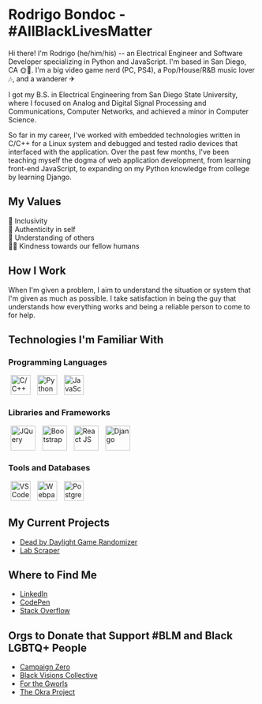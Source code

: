 # Rodrigo Bondoc - #AllBlackLivesMatter

Hi there! I'm Rodrigo (he/him/his) -- an Electrical Engineer and Software Developer specializing in Python and JavaScript. 
I'm based in San Diego, CA 🌞🌊. I'm a big video game nerd (PC, PS4), a Pop/House/R&B music lover 🎶, and a wanderer ✈

I got my B.S. in Electrical Engineering from San Diego State University, where I focused on Analog and Digital Signal Processing and Communications, Computer Networks, and achieved a minor in Computer Science.

So far in my career, I've worked with embedded technologies written in C/C++ for a Linux system and debugged and tested radio devices that interfaced with the application. Over the past few months, I've been teaching myself the dogma of web application development, from learning front-end JavaScript, to expanding on my Python knowledge from college by learning Django.

## My Values
🌈 Inclusivity<br>
🌟 Authenticity in self<br>
🤗 Understanding of others<br>
🙏🏽 Kindness towards our fellow humans<br>

## How I Work
When I'm given a problem, I aim to understand the situation or system that I'm given as much as possible. I take satisfaction in being the guy that understands how everything works and being a reliable person to come to for help.

## Technologies I'm Familiar With
### Programming Languages
<span><img src="https://user-images.githubusercontent.com/42747200/46140125-da084900-c26d-11e8-8ea7-c45ae6306309.png" width=40 height=40 title="C/C++" style="margin: 0 5px;"></span>
<span><img src="https://upload.wikimedia.org/wikipedia/commons/thumb/c/c3/Python-logo-notext.svg/1024px-Python-logo-notext.svg.png" width=40 height=40 title="Python" style="margin: 0 5px;"></span>
<span><img src="https://cdn.worldvectorlogo.com/logos/javascript.svg" width=40 height=40 title="JavaScript" style="margin: 0 5px;"></span>

### Libraries and Frameworks
<span><img src="https://cdn.iconscout.com/icon/free/png-512/jquery-10-1175155.png" width=50 height=50 title="JQuery" style="margin: 0 5px;"></span>
<span><img src="https://camo.githubusercontent.com/e525376ec6dcb71852a057a1acbae994ff8d14f1/687474703a2f2f676574626f6f7473747261702e636f6d2f6170706c652d746f7563682d69636f6e2e706e67" width=50 height=50 title="Bootstrap" style="margin: 0 5px;"></span>
<span><img src="https://raw.githubusercontent.com/rexxars/react-hexagon/HEAD/logo/react-hexagon.png" height=50 title="React JS" style="margin: 0 5px;"></span>
<span><img src="https://static.djangoproject.com/img/logos/django-logo-negative.png" height=50 title="Django" style="margin: 0 5px;"></span>

### Tools and Databases
<span><img src="https://upload.wikimedia.org/wikipedia/commons/thumb/9/9a/Visual_Studio_Code_1.35_icon.svg/1200px-Visual_Studio_Code_1.35_icon.svg.png" width=40 height=40 title="VSCode" style="margin: 0 5px;"></span>
<span><img src="https://raw.githubusercontent.com/webpack/media/master/logo/icon-square-big.png" width=40 height=40 title="Webpack" style="margin: 0 5px;"></span>
<span><img src="https://user-images.githubusercontent.com/24623425/36042969-f87531d4-0d8a-11e8-9dee-e87ab8c6a9e3.png" width=40 height=40 title="PostgreSQL" style="margin: 0 5px;"></span>


## My Current Projects
<ul>
    <li><a href="https://github.com/rbondoc96/Dead-By-Daylight-Game-Randomizer">Dead by Daylight Game Randomizer</a></li>    
    <li><a href="https://github.com/rbondoc96/lab-scraper">Lab Scraper</a></li>
</ul>

## Where to Find Me
<ul>
    <li><a href="https://www.linkedin.com/in/rbondoc96/">LinkedIn</a></li>
    <li><a href="https://codepen.io/rbondoc96">CodePen</a></li>
    <li><a href="https://stackoverflow.com/users/14271589/rbondoc96">Stack Overflow</a></li>
</ul>

## Orgs to Donate that Support #BLM and Black LGBTQ+ People
<ul>
    <li><a href="https://www.joincampaignzero.org/">Campaign Zero</a></li>
    <li><a href="https://www.blackvisionsmn.org/">Black Visions Collective</a></li>
    <li><a href="https://linktr.ee/FORTHEGWORLSPARTY">For the Gworls</a></li>
    <li><a href="https://www.theokraproject.com/">The Okra Project</a></li>
</ul>



